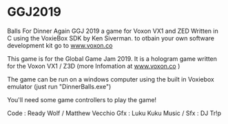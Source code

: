 # GGJ2019
Balls For Dinner Again GGJ 2019 a game for Voxon VX1 and ZED
Written in C using the VoxieBox SDK by Ken Siverman.
to otbain your own software development kit go to www.voxon.co

This game is for the Global Game Jam 2019.
It is a hologram game written for the Voxon VX1 / Z3D (more Infomation at www.voxon.co )

The game can be run on a windows computer using the built in Voxiebox emulator (just run "DinnerBalls.exe")

You'll need some game controllers to play the game!

Code : Ready Wolf / Matthew Vecchio
Gfx : Luku Kuku
Music / Sfx : DJ Tr!p

